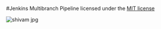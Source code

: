 #Jenkins Multibranch Pipeline
licensed under the [MIT license](LICENSE)

![shivam jpg](https://user-images.githubusercontent.com/43515816/87129531-1b38e400-c2af-11ea-9b37-5c2dc5d35c91.jpg)
